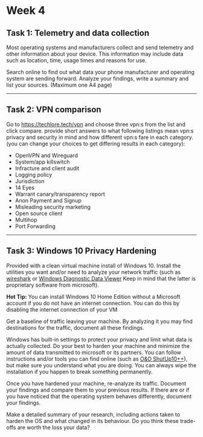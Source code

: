 # **Week 4** 

## **Task 1:** Telemetry and data collection

Most operating systems and manufacturers collect and send telemetry and other information about your device. This information may include data such as location, time, usage times and reasons for use. 

Search online to find out what data your phone manufacturer and operating system are sending forward. Analyze your findings, write a summary and list your sources. (Maximum one A4 page)

---

## **Task 2:** VPN comparison

Go to https://techlore.tech/vpn and choose three vpn:s from the list and click compare.
provide short answers to what following listings mean vpn:s privacy and security in mind and how different vpn:s fare in each category. (you can change your choices to get differing results in each category):
* OpenVPN and Wireguard
* System/app killswitch
* Infracture and client audit
* Logging policy
* Jurisdiction
* 14 Eyes
* Warrant canary/transparency report
* Anon Payment and Signup
* Misleading security marketing
* Open source client
* Multihop
* Port Forwarding

---

## **Task 3:** Windows 10 Privacy Hardening

Provided with a clean virtual machine install of Windows 10. Install the utilities you want and/or need to analyze your network traffic (such as [wireshark](https://www.wireshark.org/) or [Windows Diagnostic Data Viewer](https://docs.microsoft.com/en-us/windows/privacy/diagnostic-data-viewer-overview) Keep in mind that the latter is proprietary software from microsoft). 

**Hot Tip:** You can install Windows 10 Home Edition without a Microsoft account if you do not have an internet connection. You can do this by disabling the internet connection of your VM

Get a baseline of traffic leaving your machine. By analyzing it you may find destinations for the traffic, document all these findings.

Windows has built-in settings to protect your privacy and limit what data is actually collected. Do your best to harden your machine and minimize the amount of data transmitted to microsoft or its partners. You can follow instructions and/or tools you can find online (such as [O&O ShutUp10++](https://www.oo-software.com/en/shutup10)), but make sure you understand what you are doing. You can always wipe the installation if you happen to break something permanently.

Once you have hardened your machine, re-analyze its traffic. Document your findings and compare them to your previous results. If there are or if you have noticed that the operating system behaves differently, document your findings.

Make a detailed summary of your research, including actions taken to harden the OS and what changed in its behaviour. Do you think these trade-offs are worth the loss your data?
